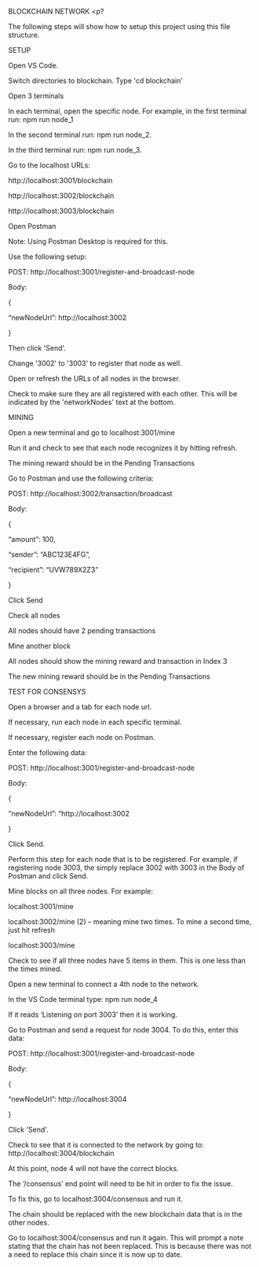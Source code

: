 BLOCKCHAIN NETWORK
<p?

The following steps will show how to setup this project using this file structure.
<p>

SETUP
<p>
Open VS Code.
<p>
Switch directories to blockchain. Type 'cd blockchain'
<p>
Open 3 terminals
<p>
In each terminal, open the specific node. For example, in the first terminal run: npm run node_1
<p>
In the second terminal run: npm run node_2.
<p>
In the third terminal run: npm run node_3.
<p>
<p>
Go to the localhost URLs:
<p>
http://localhost:3001/blockchain
<p>
http://localhost:3002/blockchain
<p>
http://localhost:3003/blockchain
<p>  
Open Postman
<p>
Note: Using Postman Desktop is required for this.
<p>
	Use the following setup:
	<p>
		POST: http://localhost:3001/register-and-broadcast-node
		<p>
		Body:
		<p>
			{
			<p>
				“newNodeUrl”: http://localhost:3002
				<p>
			}
			<p>
	Then click 'Send'.
	<p>

Change '3002' to '3003' to register that node as well.
<p>
Open or refresh the URLs of all nodes in the browser. 
<p>
Check to make sure they are all registered with each other. This will be indicated by the 'networkNodes' text at the bottom.
<p>
MINING
<p>
Open a new terminal and go to localhost:3001/mine
<p>
	Run it and check to see that each node recognizes it by hitting refresh.
	<p>
	The mining reward should be in the Pending Transactions
	<p>
Go to Postman and use the following criteria:
<p>
	POST: http://localhost:3002/transaction/broadcast
	<p>
	Body:
	<p>
		{
		<p>
			“amount”: 100,
			<p>
			“sender”: “ABC123E4FG”,
			<p>
			“recipient”: “UVW789X2Z3”
			<p>
		}
		<p>
Click Send
<p>
Check all nodes
<p>
	All nodes should have 2 pending transactions
	<p>
Mine another block
<p>
	All nodes should show the mining reward and transaction in Index 3
	<p>
	The new mining reward should be in the Pending Transactions
	<p>

TEST FOR CONSENSYS
<p>
Open a browser and a tab for each node url.
<p>
If necessary, run each node in each specific terminal.
<p>
If necessary, register each node on Postman. 
<p>
Enter the following data:
<p>
	POST: http://localhost:3001/register-and-broadcast-node
	<p>
	Body:
	<p>
		{
		<p>
			“newNodeUrl”: “http://localhost:3002
			<p>
		}
		<p>
	Click Send.
	<p>

Perform this step for each node that is to be registered. For example, if registering node 3003, the simply replace 3002 with 3003 in the Body of Postman and click Send.
<p>
Mine blocks on all three nodes. For example:
<p>
localhost:3001/mine
<p>
localhost:3002/mine (2) – meaning mine two times. To mine a second time, just hit refresh
<p>
localhost:3003/mine
<p>
Check to see if all three nodes have 5 items in them. This is one less than the times mined. 
<p>
Open a new terminal to connect a 4th node to the network.
<p>
In the VS Code terminal type: npm run node_4
<p>
If it reads ‘Listening on port 3003’  then it is working.
<p>
Go to Postman and send a request for node 3004. To do this, enter this data:
<p>
	POST: http://localhost:3001/register-and-broadcast-node
	<p>
	Body:
	<p>
		{
		<p>
			“newNodeUrl”: http://localhost:3004
			<p>
		}
		<p>
	Click 'Send'.
	<p>

Check to see that it is connected to the network by going to: http://localhost:3004/blockchain
<p>
At this point, node 4 will not have the correct blocks.
<p>
The ‘/consensus’ end point will need to be hit in order to fix the issue.
<p>
To fix this, go to localhost:3004/consensus and run it.
<p>
The chain should be replaced with the new blockchain data that is in the other nodes.
<p>
Go to localhost:3004/consensus and run it again. This will prompt a note stating that the chain has not been replaced. This is because there was not a need to replace this chain since it is now up to date.
<p>
